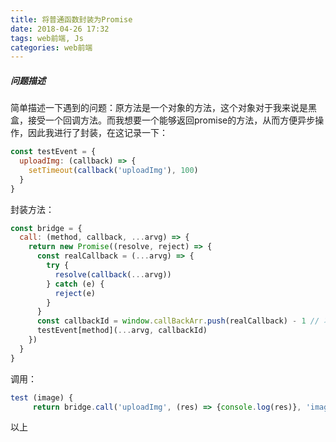 ```yaml
---
title: 将普通函数封装为Promise
date: 2018-04-26 17:32
tags: web前端, Js
categories: web前端
---
```


##### 问题描述

简单描述一下遇到的问题：原方法是一个对象的方法，这个对象对于我来说是黑盒，接受一个回调方法。而我想要一个能够返回promise的方法，从而方便异步操作，因此我进行了封装，在这记录一下：

```js
const testEvent = {
  uploadImg: (callback) => {
    setTimeout(callback('uploadImg'), 100)
  }
}
```

封装方法： 

```js
const bridge = {
  call: (method, callback, ...arvg) => {
    return new Promise((resolve, reject) => {
      const realCallback = (...arvg) => {
        try {
          resolve(callback(...arvg))
        } catch (e) {
          reject(e)
        }
      }
      const callbackId = window.callBackArr.push(realCallback) - 1 // 项目中需要维护一个回调函数数组，类似于event loop, 如果不需要，直接将realCallback传入即可
      testEvent[method](...arvg, callbackId)
    })
  }
}
```

调用：

```js
test (image) {
     return bridge.call('uploadImg', (res) => {console.log(res)}, 'imageName')

```
以上